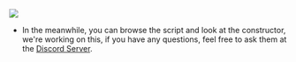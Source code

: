 <img src="https://cdn.discordapp.com/attachments/838449040693133312/1007013960878395563/removebg.png" />

+ In the meanwhile, you can browse the script and look at the constructor, we're working on this, if you have any questions, feel free to ask them at the <a href="https://discord.gg/XXa7PpnMbq">Discord Server</a>.
